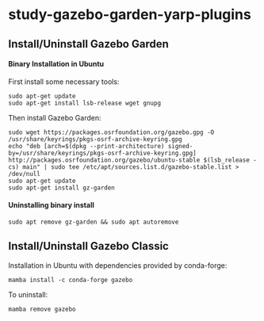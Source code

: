 # study-gazebo-garden-yarp-plugins

## Install/Uninstall Gazebo Garden
#### Binary Installation in Ubuntu
First install some necessary tools:  
```
sudo apt-get update
sudo apt-get install lsb-release wget gnupg
```
Then install Gazebo Garden:
```
sudo wget https://packages.osrfoundation.org/gazebo.gpg -O /usr/share/keyrings/pkgs-osrf-archive-keyring.gpg
echo "deb [arch=$(dpkg --print-architecture) signed-by=/usr/share/keyrings/pkgs-osrf-archive-keyring.gpg] http://packages.osrfoundation.org/gazebo/ubuntu-stable $(lsb_release -cs) main" | sudo tee /etc/apt/sources.list.d/gazebo-stable.list > /dev/null
sudo apt-get update
sudo apt-get install gz-garden
```
#### Uninstalling binary install
```
sudo apt remove gz-garden && sudo apt autoremove
```
## Install/Uninstall Gazebo Classic
Installation in Ubuntu with dependencies provided by conda-forge:
```
mamba install -c conda-forge gazebo
```
To uninstall:
```
mamba remove gazebo
```
